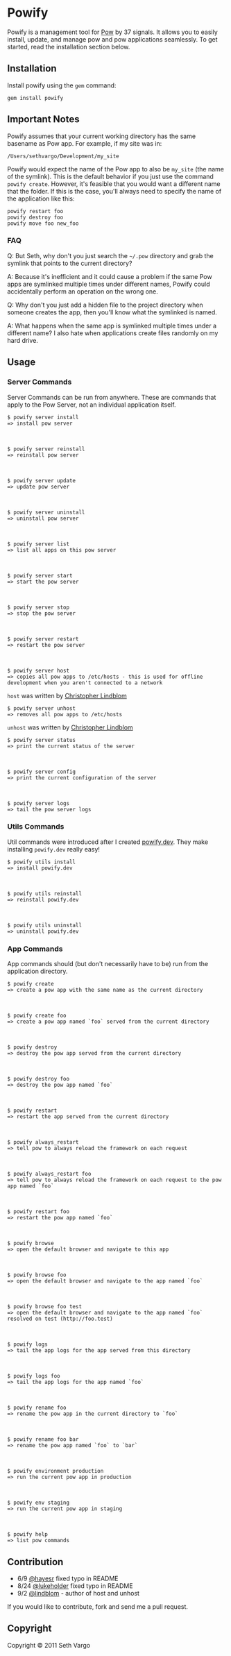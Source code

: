 Powify
======

Powify is a management tool for [Pow](http://pow.cx/) by 37 signals. It allows you to easily install, update, and manage pow and pow applications seamlessly. To get started, read the installation section below.


Installation
------------
Install powify using the `gem` command:

    gem install powify

Important Notes
---------------
Powify assumes that your current working directory has the same basename as Pow app. For example, if my site was in:

    /Users/sethvargo/Development/my_site

Powify would expect the name of the Pow app to also be `my_site` (the name of the symlink). This is the default behavior if you just use the command `powify create`. However, it's feasible that you would want a different name that the folder. If this is the case, you'll always need to specify the name of the application like this:

    powify restart foo
    powify destroy foo
    powify move foo new_foo


### FAQ
Q: But Seth, why don't you just search the `~/.pow` directory and grab the symlink that points to the current directory?

A: Because it's inefficient and it could cause a problem if the same Pow apps are symlinked multiple times under different names, Powify could accidentally perform an operation on the wrong one.


Q: Why don't you just add a hidden file to the project directory when someone creates the app, then you'll know what the symlinked is named.

A: What happens when the same app is symlinked multiple times under a different name? I also hate when applications create files randomly on my hard drive.

Usage
-----

### Server Commands
Server Commands can be run from anywhere. These are commands that apply to the Pow Server, not an individual application itself.

    $ powify server install
    => install pow server

&nbsp;

    $ powify server reinstall
    => reinstall pow server

&nbsp;

    $ powify server update
    => update pow server

&nbsp;

    $ powify server uninstall
    => uninstall pow server

&nbsp;

    $ powify server list
    => list all apps on this pow server

&nbsp;

    $ powify server start
    => start the pow server

&nbsp;

    $ powify server stop
    => stop the pow server

&nbsp;

    $ powify server restart
    => restart the pow server

&nbsp;

    $ powify server host
    => copies all pow apps to /etc/hosts - this is used for offline development when you aren't connected to a network

`host` was written by [Christopher Lindblom](https://github.com/lindblom)

    $ powify server unhost
    => removes all pow apps to /etc/hosts

`unhost` was written by [Christopher Lindblom](https://github.com/lindblom)

    $ powify server status
    => print the current status of the server

&nbsp;

    $ powify server config
    => print the current configuration of the server

&nbsp;

    $ powify server logs
    => tail the pow server logs

### Utils Commands
Util commands were introduced after I created [powify.dev](https://github.com/sethvargo/powify.dev). They make installing `powify.dev` really easy!

    $ powify utils install
    => install powify.dev

&nbsp;

    $ powify utils reinstall
    => reinstall powify.dev

&nbsp;

    $ powify utils uninstall
    => uninstall powify.dev


### App Commands
App commands should (but don't necessarily have to be) run from the application directory.

    $ powify create
    => create a pow app with the same name as the current directory

&nbsp;

    $ powify create foo
    => create a pow app named `foo` served from the current directory

&nbsp;

    $ powify destroy
    => destroy the pow app served from the current directory

&nbsp;

    $ powify destroy foo
    => destroy the pow app named `foo`

&nbsp;

    $ powify restart
    => restart the app served from the current directory

&nbsp;

    $ powify always_restart
    => tell pow to always reload the framework on each request

&nbsp;

    $ powify always_restart foo
    => tell pow to always reload the framework on each request to the pow app named `foo`

&nbsp;

    $ powify restart foo
    => restart the pow app named `foo`

&nbsp;

    $ powify browse
    => open the default browser and navigate to this app

&nbsp;

    $ powify browse foo
    => open the default browser and navigate to the app named `foo`

&nbsp;

    $ powify browse foo test
    => open the default browser and navigate to the app named `foo` resolved on test (http://foo.test)

&nbsp;

    $ powify logs
    => tail the app logs for the app served from this directory
    
&nbsp;

    $ powify logs foo
    => tail the app logs for the app named `foo`

&nbsp;

    $ powify rename foo
    => rename the pow app in the current directory to `foo`

&nbsp;

    $ powify rename foo bar
    => rename the pow app named `foo` to `bar`

&nbsp;

    $ powify environment production
    => run the current pow app in production

&nbsp;

    $ powify env staging
    => run the current pow app in staging

&nbsp;

    $ powify help
    => list pow commands


Contribution
------------
- 6/9 [@hayesr](https://github.com/hayesr) fixed typo in README
- 8/24 [@lukeholder](https://github.com/lukeholder) fixed typo in README
- 9/2 [@lindblom](https://github.com/lindblom) - author of host and unhost

If you would like to contribute, fork and send me a pull request.


Copyright
---------
Copyright &copy; 2011 Seth Vargo
